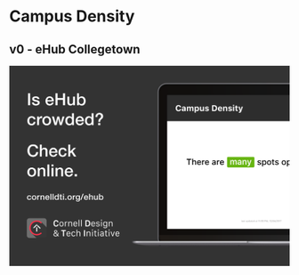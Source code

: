 # Campus Density

## v0 - eHub Collegetown

![eHub Advertisement](/img/Ad.png?raw=true "eHub Advertisement")
